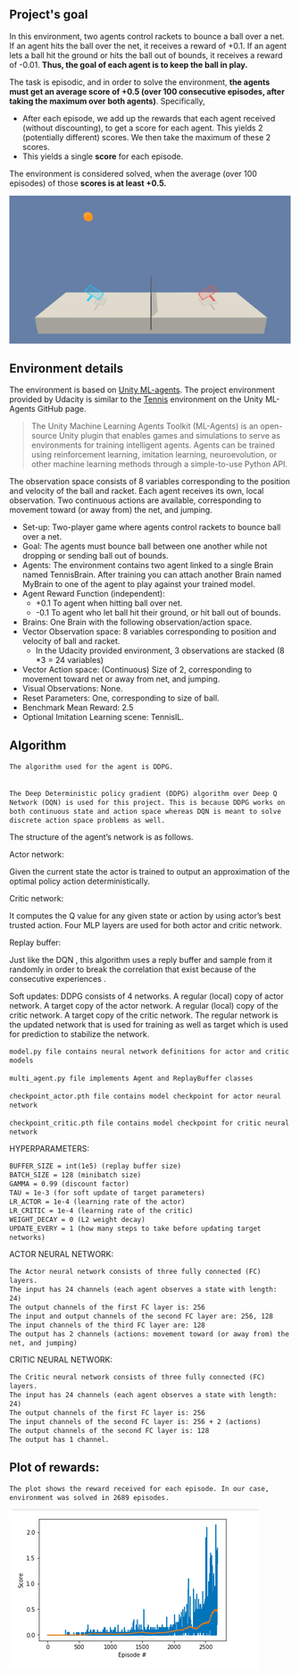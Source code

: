 ## Project's goal

In this environment, two agents control rackets to bounce a ball over a net. If an agent hits the ball over the net, it receives a reward of +0.1.  If an agent lets a ball hit the ground or hits the ball out of bounds, it receives a reward of -0.01.  **Thus, the goal of each agent is to keep the ball in play.**

The task is episodic, and in order to solve the environment, **the agents must get an average score of +0.5 (over 100 consecutive episodes, after taking the maximum over both agents)**. Specifically,

- After each episode, we add up the rewards that each agent received (without discounting), to get a score for each agent. This yields 2 (potentially different) scores. We then take the maximum of these 2 scores.
- This yields a single **score** for each episode.

The environment is considered solved, when the average (over 100 episodes) of those **scores is at least +0.5.**

<img src = "tennis.png"/>


## Environment details

The environment is based on [Unity ML-agents](https://github.com/Unity-Technologies/ml-agents). The project environment provided by Udacity is similar to the [Tennis](https://github.com/Unity-Technologies/ml-agents/blob/master/docs/Learning-Environment-Examples.md#tennis) environment on the Unity ML-Agents GitHub page.

> The Unity Machine Learning Agents Toolkit (ML-Agents) is an open-source Unity plugin that enables games and simulations to serve as environments for training intelligent agents. Agents can be trained using reinforcement learning, imitation learning, neuroevolution, or other machine learning methods through a simple-to-use Python API. 

The observation space consists of 8 variables corresponding to the position and velocity of the ball and racket. Each agent receives its own, local observation.  Two continuous actions are available, corresponding to movement toward (or away from) the net, and jumping. 

- Set-up: Two-player game where agents control rackets to bounce ball over a net.
- Goal: The agents must bounce ball between one another while not dropping or sending ball out of bounds.
- Agents: The environment contains two agent linked to a single Brain named TennisBrain. After training you can attach another Brain named MyBrain to one of the agent to play against your trained model.
- Agent Reward Function (independent):
  - +0.1 To agent when hitting ball over net.
  - -0.1 To agent who let ball hit their ground, or hit ball out of bounds.
- Brains: One Brain with the following observation/action space.
- Vector Observation space: 8 variables corresponding to position and velocity of ball and racket.
  - In the Udacity provided environment, 3 observations are stacked (8 *3 = 24 variables) 
- Vector Action space: (Continuous) Size of 2, corresponding to movement toward net or away from net, and jumping.
- Visual Observations: None.
- Reset Parameters: One, corresponding to size of ball.
- Benchmark Mean Reward: 2.5
- Optional Imitation Learning scene: TennisIL.



## Algorithm

    The algorithm used for the agent is DDPG.
    
    
    The Deep Deterministic policy gradient (DDPG) algorithm over Deep Q Network (DQN) is used for this project. This is because DDPG works on both continuous state and action space whereas DQN is meant to solve discrete action space problems as well.
    
The structure of the agent’s network is as follows.

Actor network:

Given the current state the actor is trained to output an approximation of the optimal policy action deterministically.

Critic network:

It computes the Q value for any given state or action by using actor’s best trusted action.
Four MLP layers are used for both actor and critic network.

Replay buffer:

Just like the DQN , this algorithm uses a reply buffer and sample from it randomly in order to break the correlation that exist because of the consecutive experiences .

Soft updates:
DDPG consists of 4 networks.
A regular (local) copy of actor network.
A target copy of the actor network.
A regular (local) copy of the critic network.
A target copy of the critic network.
The regular network is the updated network that is used for training as well as target which is used for prediction to stabilize the network.
    
    
    model.py file contains neural network definitions for actor and critic models
    
    multi_agent.py file implements Agent and ReplayBuffer classes
    
    checkpoint_actor.pth file contains model checkpoint for actor neural network
    
    checkpoint_critic.pth file contains model checkpoint for critic neural network
    
HYPERPARAMETERS:

    BUFFER_SIZE = int(1e5) (replay buffer size)
    BATCH_SIZE = 128 (minibatch size)
    GAMMA = 0.99 (discount factor)
    TAU = 1e-3 (for soft update of target parameters)
    LR_ACTOR = 1e-4 (learning rate of the actor)
    LR_CRITIC = 1e-4 (learning rate of the critic)
    WEIGHT_DECAY = 0 (L2 weight decay)
    UPDATE_EVERY = 1 (how many steps to take before updating target networks)
    
ACTOR NEURAL NETWORK:

    The Actor neural network consists of three fully connected (FC) layers.
    The input has 24 channels (each agent observes a state with length: 24)
    The output channels of the first FC layer is: 256
    The input and output channels of the second FC layer are: 256, 128
    The input channels of the third FC layer are: 128
    The output has 2 channels (actions: movement toward (or away from) the net, and jumping)

CRITIC NEURAL NETWORK:

    The Critic neural network consists of three fully connected (FC) layers.
    The input has 24 channels (each agent observes a state with length: 24)
    The output channels of the first FC layer is: 256
    The input channels of the second FC layer is: 256 + 2 (actions)
    The output channels of the second FC layer is: 128
    The output has 1 channel.
    

## Plot of rewards:

    The plot shows the reward received for each episode. In our case, environment was solved in 2689 episodes.
    

<img src = "plot.png"/>

